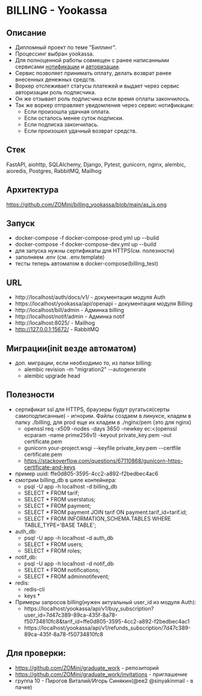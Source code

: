 # BILLING - Yookassa

## Описание
  - Дипломный проект по теме "Биллинг".
  - Процессинг выбран yookassa.
  - Для полноценной работы совмещен с ранее написанными сервисами [нотификации](https://github.com/ZOMini/notifications_sprint_1) и [авторизации](https://github.com/ZOMini/Auth_sprint_2).
  - Сервис позволяет принимать оплату, делать возврат ранее внесенных денежных средств.
  - Воркер отслеживает статусы платежей и выдает через сервис авторизации роль подписчика.
  - Он же отзывает роль подписчика если время оплаты закончилось.
  - Так же воркер отправляет увидомления через сервис нотификации:
    - Если произошла удачная оплата.
    - Если осталось менее суток подписки.
    - Если подписка закончилась.
    - Если произошел удачный возврат средств.

## Стек
  FastAPI, aiohttp, SQLAlchemy, Django, Pytest, gunicorn, nginx, alembic, aioredis, Postgres, RabbitMQ, Mailhog

## Архитектура
  https://github.com/ZOMini/billing_yookassa/blob/main/as_is.png

## Запуск
  - docker-compose -f docker-compose-prod.yml up --build
  - docker-compose -f docker-compose-dev.yml up --build
  - для запуска нужны сертификаты для HTTPS(см. полезности)
  - заполняем .env (см. .env.template)
  - тесты теперь автоматом в docker-compose(billing_test)

## URL
  - http://localhost/auth/docs/v1/ - документация модуля Auth
  - https://localhost/yookassa/api/openapi - документация модуля Billing
  - http://localhost/bill/admin - Админка billing
  - http://localhost/notif/admin - Админка notif
  - http://localhost:8025/ - Mailhog
  - http://127.0.0.1:15672/ - RabbitMQ
 
## Миграции(init везде автоматом)
  - доп. миграции, если необходимо то, из папки billing:
    - alembic revision -m "migration2" --autogenerate
    - alembic upgrade head

## Полезности
  - сертификат ssl для HTTPS, браузеры будут ругаться(серты самоподписанные) - игнорим. Файлы создаем в линуксе, кладем в папку ./billing, для prod еще их кладем в ./nginx/pem (это для nginx)
    - openssl req -x509 -nodes -days 3650 -newkey ec:<(openssl ecparam -name prime256v1) -keyout private_key.pem -out certificate.pem
    - gunicorn your-project.wsgi --keyfile private_key.pem --certfile certificate.pem
    - https://stackoverflow.com/questions/67110868/gunicorn-https-certificate-and-keys
  - пример uuid: ffe0d805-3595-4cc2-a892-f2bedbec4ac6
  - смотрим billing_db в шеле контейнера:
    - psql -U app -h localhost -d billing_db
    - SELECT * FROM tarif;
    - SELECT * FROM userstatus;
    - SELECT * FROM payment;
    - SELECT * FROM payment JOIN tarif ON payment.tarif_id=tarif.id;
    - SELECT * FROM INFORMATION_SCHEMA.TABLES WHERE TABLE_TYPE='BASE TABLE';
  - auth_db:
    - psql -U app -h localhost -d auth_db
    - SELECT * FROM users;
    - SELECT * FROM roles;
  - notif_db:
    - psql -U app -h localhost -d notif_db
    - SELECT * FROM notifications;
    - SELECT * FROM adminnotifevent;
  - redis:
    - redis-cli
    - keys *
  - Примеры запросов billing(нужен актуальный user_id из модуля Auth):
    - https://localhost/yookassa/api/v1/buy_subscription?user_id=7d47c389-89ca-435f-8a78-f50734810fc8&tarif_id=ffe0d805-3595-4cc2-a892-f2bedbec4ac1
    - https://localhost/yookassa/api/v1/refunds_subscription/7d47c389-89ca-435f-8a78-f50734810fc8

## Для проверки:
  - https://github.com/ZOMini/graduate_work  - репозиторий
  - https://github.com/ZOMini/graduate_work/invitations - приглашение
  - группа 10 - Пирогов Виталий/Игорь Синякин(@ee2 @sinyakinmail - в пачке)